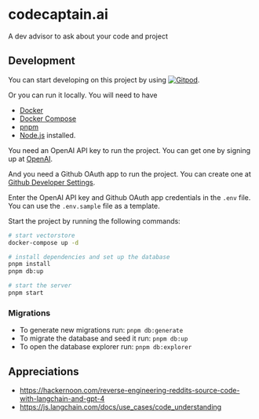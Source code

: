 # codecaptain.ai

A dev advisor to ask about your code and project

## Development

You can start developing on this project by using [![Gitpod](https://gitpod.io/button/open-in-gitpod.svg)](https://gitpod.io/#https://github.com/geprog/codecaptain).

Or you can run it locally. You will need to have

- [Docker](https://docs.docker.com/get-docker/)
- [Docker Compose](https://docs.docker.com/compose/install/)
- [pnpm](https://pnpm.io/installation)
- [Node.js](https://nodejs.org/en/download/)
  installed.

You need an OpenAI API key to run the project. You can get one by signing up at [OpenAI](https://platform.openai.com/signup).

And you need a Github OAuth app to run the project. You can create one at [Github Developer Settings](https://github.com/settings/applications/new).

Enter the OpenAI API key and Github OAuth app credentials in the `.env` file. You can use the `.env.sample` file as a template.

Start the project by running the following commands:

```bash
# start vectorstore
docker-compose up -d

# install dependencies and set up the database
pnpm install
pnpm db:up

# start the server
pnpm start
```

### Migrations

- To generate new migrations run: `pnpm db:generate`
- To migrate the database and seed it run: `pnpm db:up`
- To open the database explorer run: `pnpm db:explorer`

## Appreciations

- https://hackernoon.com/reverse-engineering-reddits-source-code-with-langchain-and-gpt-4
- https://js.langchain.com/docs/use_cases/code_understanding
